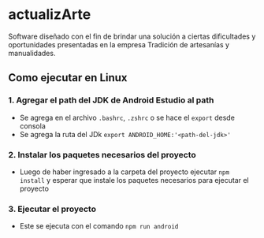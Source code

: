 # actualizArte

Software diseñado con el fin de brindar una solución a ciertas dificultades y oportunidades presentadas en la empresa Tradición de artesanías y manualidades.

## Como ejecutar en Linux

### 1. Agregar el path del JDK de Android Estudio al path

- Se agrega en el archivo `.bashrc`, `.zshrc` o se hace el `export` desde consola
- Se agrega la ruta del JDk `export ANDROID_HOME:'<path-del-jdk>'`

### 2. Instalar los paquetes necesarios del proyecto

- Luego de haber ingresado a la carpeta del proyecto ejecutar `npm install` y esperar que instale los paquetes necesarios para ejecutar el proyecto

### 3. Ejecutar el proyecto

- Este se ejecuta con el comando `npm run android`
